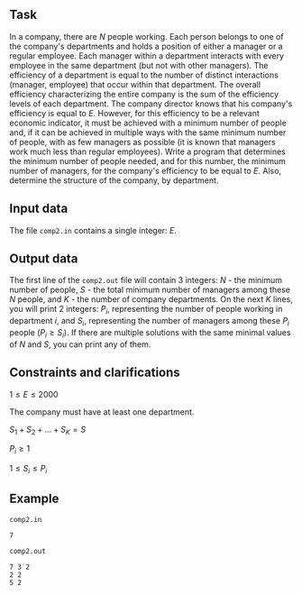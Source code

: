 ## Task

In a company, there are $N$ people working. Each person belongs to one of the company's departments and holds a position of either a manager or a regular employee. Each manager within a department interacts with every employee in the same department (but not with other managers). The efficiency of a department is equal to the number of distinct interactions (manager, employee) that occur within that department. The overall efficiency characterizing the entire company is the sum of the efficiency levels of each department. The company director knows that his company's efficiency is equal to $E$. However, for this efficiency to be a relevant economic indicator, it must be achieved with a minimum number of people and, if it can be achieved in multiple ways with the same minimum number of people, with as few managers as possible (it is known that managers work much less than regular employees). Write a program that determines the minimum number of people needed, and for this number, the minimum number of managers, for the company's efficiency to be equal to $E$. Also, determine the structure of the company, by department.

## Input data

The file `comp2.in` contains a single integer: $E$.

## Output data

The first line of the `comp2.out` file will contain 3 integers: $N$ - the minimum number of people, $S$ - the total minimum number of managers among these $N$ people, and $K$ - the number of company departments. On the next $K$ lines, you will print 2 integers: $P_i$, representing the number of people working in department $i$, and $S_i$, representing the number of managers among these $P_i$ people $\left(P_i \geq S_i\right)$. If there are multiple solutions with the same minimal values of $N$ and $S$, you can print any of them.

## Constraints and clarifications

$1 \leq E \leq 2000$

The company must have at least one department.

$S_1 + S_2 + \dots + S_K = S$

$P_i \geq 1$

$1 \leq S_i \leq P_i$

## Example

`comp2.in`

```
7
```

`comp2.out`

```
7 3 2
2 2
5 2
```